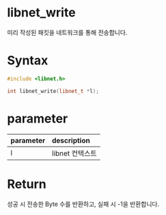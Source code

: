 # libnet_write

미리 작성된 패킷을 네트워크를 통해 전송합니다.

# **Syntax**

```c++
#include <libnet.h>

int libnet_write(libnet_t *l);
```

# **parameter**

| parameter | description |
| :---      | :--- |
| l         | libnet 컨텍스트 |

# **Return**

성공 시 전송한 Byte 수를 반환하고, 실패 시 -1을 반환합니다.